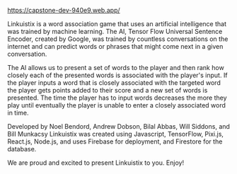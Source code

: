 https://capstone-dev-940e9.web.app/

Linkuistix is a word association game that uses an artificial intelligence that was trained by machine learning.  The AI, Tensor Flow Universal Sentence Encoder, created by Google, was trained by countless conversations on the internet and can predict words or phrases that might come next in a given conversation.

The AI allows us to present a set of words to the player and then rank how closely each of the presented words is associated with the player's input.  If the player inputs a word that is closely associated with the targeted word the player gets points added to their score and a new set of words is presented. The time the player has to input words decreases the more they play until eventually the player is unable to enter a closely associated word in time.  

Developed by Noel Bendord, Andrew Dobson, Bilal Abbas, Will Siddons, and Bill Munkacsy Linkuistix was created using Javascript, TensorFlow, Pixi.js, React.js, Node.js, and uses Firebase for deployment, and Firestore for the database.

We are proud and excited to present Linkuistix to you. Enjoy!